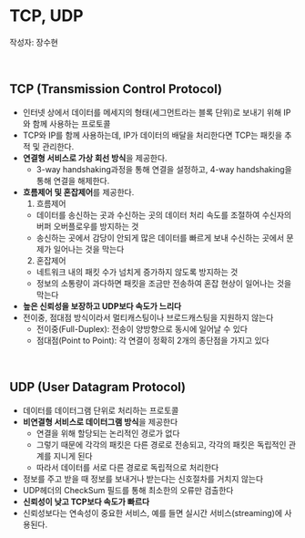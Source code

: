 # TCP, UDP
작성자: 장수현

<br>

## TCP (Transmission Control Protocol) 
- 인터넷 상에서 데이터를 메세지의 형태(세그먼트라는 블록 단위)로 보내기 위해 IP와 함께 사용하는 프로토콜
- TCP와 IP를 함께 사용하는데, IP가 데이터의 배달을 처리한다면 TCP는 패킷을 추적 및 관리한다.
- **연결형 서비스로 가상 회선 방식**을 제공한다.
    - 3-way handshaking과정을 통해 연결을 설정하고, 4-way handshaking을 통해 연결을 해제한다.
- **흐름제어 및 혼잡제어**를 제공한다.
    1. 흐름제어
    - 데이터를 송신하는 곳과 수신하는 곳의 데이터 처리 속도를 조절하여 수신자의 버퍼 오버플로우를 방지하는 것
    - 송신하는 곳에서 감당이 안되게 많은 데이터를 빠르게 보내 수신하는 곳에서 문제가 일어나는 것을 막는다
    2. 혼잡제어
    - 네트워크 내의 패킷 수가 넘치게 증가하지 않도록 방지하는 것
    - 정보의 소통량이 과다하면 패킷을 조금만 전송하여 혼잡 현상이 일어나는 것을 막는다
- **높은 신뢰성을 보장하고 UDP보다 속도가 느리다**
- 전이중, 점대점 방식이라서 멀티캐스팅이나 브로드캐스팅을 지원하지 않는다
    - 전이중(Full-Duplex): 전송이 양방향으로 동시에 일어날 수 있다
    - 점대점(Point to Point): 각 연결이 정확히 2개의 종단점을 가지고 있다

<br>

## UDP (User Datagram Protocol)  
- 데이터를 데이터그램 단위로 처리하는 프로토콜
- **비연결형 서비스로 데이터그램 방식**을 제공한다
    - 연결을 위해 할당되는 논리적인 경로가 없다
    - 그렇기 때문에 각각의 패킷은 다른 경로로 전송되고, 각각의 패킷은 독립적인 관계를 지니게 된다
    - 따라서 데이터를 서로 다른 경로로 독립적으로 처리한다
- 정보를 주고 받을 때 정보를 보내거나 받는다는 신호절차를 거치지 않는다
- UDP헤더의 CheckSum 필드를 통해 최소한의 오류만 검출한다
- **신뢰성이 낮고 TCP보다 속도가 빠르다**
- 신뢰성보다는 연속성이 중요한 서비스, 예를 들면 실시간 서비스(streaming)에 사용된다.